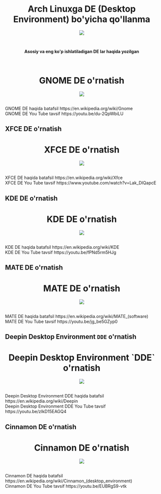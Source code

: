 <h1 align="center"> Arch Linuxga DE (Desktop Environment) bo'yicha qo'llanma </h1>
<p align="center"> <img src="https://github.com/ismoilovdevml/Arch-linux-DE/blob/master/Pictures/DE.jpg"/> </p>
<br>
<p align="center"> <b> Asosiy va eng ko'p ishlatiladigan DE lar haqida yozilgan </b> </p>
<br>

<h1 align="center"> GNOME DE o'rnatish</h1>
<p align="center"> <img src="https://github.com/ismoilovdevml/Arch-linux-DE/blob/master/Pictures/gnome.png"/> </p>
<br>
GNOME DE haqida batafsil https://en.wikipedia.org/wiki/Gnome <br>
GNOME DE You Tube tavsif https://youtu.be/du-2QpWbiLU <br>

## XFCE DE o'rnatish
<h1 align="center"> XFCE DE o'rnatish </h1>
<p align="center"> <img src="https://github.com/ismoilovdevml/Arch-linux-DE/blob/master/Pictures/xfce.png"/> </p>
<br>
XFCE DE haqida batafsil https://en.wikipedia.org/wiki/Xfce <br>
XFCE DE You Tube tavsif https://www.youtube.com/watch?v=Lak_DIQapcE <br>




## KDE DE o'rnatish
<h1 align="center"> KDE DE o'rnatish </h1>
<p align="center"> <img src="https://github.com/ismoilovdevml/Arch-linux-DE/blob/master/Pictures/kde.jpg"/> </p>
<br>
KDE DE haqida batafsil https://en.wikipedia.org/wiki/KDE <br>
KDE DE You Tube tavsif https://youtu.be/fPNd5rm5HJg <br>







## MATE DE o'rnatish
<h1 align="center"> MATE DE o'rnatish </h1>
<p align="center"> <img src="https://github.com/ismoilovdevml/Arch-linux-DE/blob/master/Pictures/mate.png"/> </p>
<br>
MATE DE haqida batafsil https://en.wikipedia.org/wiki/MATE_(software) <br>
MATE DE You Tube tavsif https://youtu.be/jg_be5GZyp0 <br>






## Deepin Desktop Environment `DDE` o'rnatish
<h1 align="center"> Deepin Desktop Environment `DDE` o'rnatish </h1>
<p align="center"> <img src="https://github.com/ismoilovdevml/Arch-linux-DE/blob/master/Pictures/deepin.jpg"/> </p>
<br>
Deepin Desktop Environment DDE haqida batafsil https://en.wikipedia.org/wiki/Deepin <br>
Deepin Desktop Environment DDE You Tube tavsif https://youtu.be/zIkD15EAGQ4 <br>





## Cinnamon DE o'rnatish
<h1 align="center"> Cinnamon DE o'rnatish </h1>
<p align="center"> <img src="https://github.com/ismoilovdevml/Arch-linux-DE/blob/master/Pictures/cinnamon.jpg"/> </p>
<br>
Cinnamon DE haqida batafsil https://en.wikipedia.org/wiki/Cinnamon_(desktop_environment) <br>
Cinnamon DE You Tube tavsif https://youtu.be/EUBRgS9-vtk <br>

